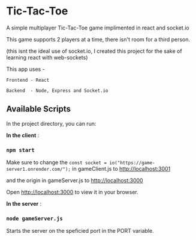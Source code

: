 # Tic-Tac-Toe

A simple multiplayer Tic-Tac-Toe game implimented in react and socket.io

This game supports 2 players at a time, there isn't room for a third person.

(this isnt the ideal use of socket.io, I created this project for the sake of learning react with web-sockets)


This app uses -

    Frontend - React

    Backend  - Node, Express and Socket.io

## Available Scripts

In the project directory, you can run:

**In the client** :

  ### `npm start`
  Make sure to change the `const socket = io("https://game-server1.onrender.com/");` in gameClient.js to [http://localhost:3001](http://localhost:3001) 

  and the origin in gameServer.js to [http://localhost:3000](http://localhost:3000)
  
  Open [http://localhost:3000](http://localhost:3000) to view it in your browser.
  


**In the server** :

  ### `node gameServer.js`

  Starts the server on the speficied port in the PORT variable.

